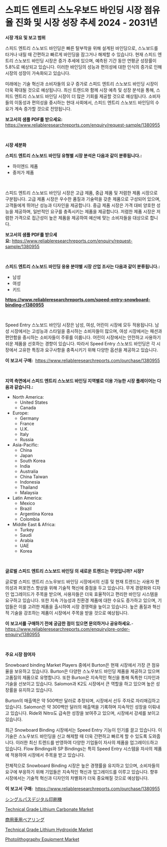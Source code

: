 <p><h1>스피드 엔트리 스노우보드 바인딩 시장 점유율 진화 및 시장 성장 추세 2024 - 2031년</h1></p><p><strong>시장 개요 및 보고 범위</strong></p>
<p><p>스피드 엔트리 스노보드 바인딩은 빠른 탈부착을 위해 설계된 바인딩으로, 스노보드를 타거나 내릴 때 간편하고 빠르게 바인딩을 잠그거나 해제할 수 있습니다. 현재 스피드 엔트리 스노보드 바인딩 시장은 증가 추세에 있으며, 예측된 기간 동안 연평균 성장률이 5.8%로 예상되고 있습니다. 이러한 바인딩의 성능과 편의성에 대한 인식의 증가로 인해 시장의 성장이 가속화되고 있습니다.</p><p>미래에는 기술 혁신과 소비자들의 요구 증가로 스피드 엔트리 스노보드 바인딩 시장이 더욱 확대될 것으로 예상됩니다. 최신 트렌드와 함께 시장 예측 및 성장 분석을 통해, 스피드 엔트리 스노보드 바인딩 시장이 더 많은 기회를 제공할 것으로 예상됩니다. 소비자들의 이동성과 편의성을 중시하는 현대 사회에서, 스피드 엔트리 스노보드 바인딩의 수요가 계속 증가할 것으로 전망됩니다.</p></p>
<p><strong>보고서의 샘플 PDF를 받으세요:</strong> <a href="https://www.reliableresearchreports.com/enquiry/request-sample/1380955">https://www.reliableresearchreports.com/enquiry/request-sample/1380955</a></p>
<p>&nbsp;</p>
<p><strong>시장 세분화</strong></p>
<p><strong>스피드 엔트리 스노보드 바인딩 유형별 시장 분석은 다음과 같이 분류됩니다.:</strong></p>
<p><ul><li>하이엔드 제품</li><li>중저가 제품</li></ul></p>
<p>&nbsp;</p>
<p><p>스피드 엔트리 스노보드 바인딩 시장은 고급 제품, 중급 제품 및 저렴한 제품 시장으로 구분됩니다. 고급 제품 시장은 우수한 품질과 기술력을 갖춘 제품으로 구성되어 있으며, 고객들에게 뛰어난 성능과 디자인을 제공합니다. 중급 제품 시장은 가격 대비 양호한 성능을 제공하며, 일반적인 요구를 충족시키는 제품을 제공합니다. 저렴한 제품 시장은 저렴한 가격으로 접근성이 높은 제품을 제공하여 예산에 맞는 소비자들을 대상으로 합니다.</p></p>
<p><strong>보고서의 샘플 PDF를 받으세요:</strong>&nbsp;<a href="https://www.reliableresearchreports.com/enquiry/request-sample/1380955">https://www.reliableresearchreports.com/enquiry/request-sample/1380955</a></p>
<p>&nbsp;</p>
<p><strong> 스피드 엔트리 스노보드 바인딩 응용 분야별 시장 산업 조사는 다음과 같이 분류됩니다.:</strong></p>
<p><ul><li>남성</li><li>여성</li><li>키드</li></ul></p>
<p><strong><a href="https://www.reliableresearchreports.com/speed-entry-snowboard-binding-r1380955">https://www.reliableresearchreports.com/speed-entry-snowboard-binding-r1380955</a></strong></p>
<p>&nbsp;</p>
<p><p>Speed Entry 스노보드 바인딩 시장은 남성, 여성, 어린이 시장에 모두 적용됩니다. 남성 시장에서는 고성능과 스타일을 중시하는 소비자들이 많으며, 여성 시장에서는 패션과 편안함을 중시하는 소비자들이 주류를 이룹니다. 어린이 시장에서는 안전하고 사용하기 쉬운 제품을 선호하는 경향이 있습니다. 따라서 Speed Entry 스노보드 바인딩은 각 시장에서 고유한 특징과 요구사항을 충족시키기 위해 다양한 옵션을 제공하고 있습니다.</p></p>
<p><strong>이 보고서 구매:</strong>&nbsp; <a href="https://www.reliableresearchreports.com/purchase/1380955">https://www.reliableresearchreports.com/purchase/1380955</a></p>
<p>&nbsp;</p>
<p><strong>지역 측면에서 스피드 엔트리 스노보드 바인딩 지역별로 이용 가능한 시장 플레이어는 다음과 같습니다.:</strong></p>
<p><ul>
    <li>
        North America:
        <ul>
            <li>United States</li>
            <li>Canada</li>
        </ul>
    </li>
    <li>
        Europe:
        <ul>
            <li>Germany</li>
            <li>France</li>
            <li>U.K.</li>
            <li>Italy</li>
            <li>Russia</li>
        </ul>
    </li>
    <li>
        Asia-Pacific:
        <ul>
            <li>China</li>
            <li>Japan</li>
            <li>South Korea</li>
            <li>India</li>
            <li>Australia</li>
            <li>China Taiwan</li>
            <li>Indonesia</li>
            <li>Thailand</li>
            <li>Malaysia</li>
        </ul>
    </li>
    <li>
        Latin America:
        <ul>
            <li>Mexico</li>
            <li>Brazil</li>
            <li>Argentina Korea</li>
            <li>Colombia</li>
        </ul>
    </li>
    <li>
        Middle East & Africa:
        <ul>
            <li>Turkey</li>
            <li>Saudi</li>
            <li>Arabia</li>
            <li>UAE</li>
            <li>Korea</li>
        </ul>
    </li>
    </ul></p>
<p>&nbsp;</p>
<p><strong>글로벌 스피드 엔트리 스노보드 바인딩 의 새로운 트렌드는 무엇입니까? 시장?</strong></p>
<p><p>글로벌 스피드 엔트리 스노우보드 바인딩 시장에서의 신흥 및 현재 트렌드는 사용자 편의성과 퍼포먼스 향상을 위해 기술적 혁신에 중점을 두고 있습니다. 무게 경량화와 디자인 업그레이드가 주목을 받으며, 사용자들은 더욱 효율적이고 편리한 바인딩 시스템을 요구하고 있습니다. 또한 지속 가능성과 친환경 제품에 대한 수요도 증가하고 있으며, 기업들은 이를 고려한 제품을 출시하여 시장 경쟁력을 높이고 있습니다. 높은 품질과 혁신적 기술을 강조하는 제품이 시장에서 주목을 받을 것으로 예상됩니다.</p></p>
<p><strong>이 보고서를 구매하기 전에 궁금한 점이 있으면 문의하거나 공유하세요.</strong>- <a href="https://www.reliableresearchreports.com/enquiry/pre-order-enquiry/1380955">https://www.reliableresearchreports.com/enquiry/pre-order-enquiry/1380955</a></p>
<p>&nbsp;</p>
<p><strong>주요 시장 참여자</strong></p>
<p><p>Snowboard binding Market Players 중에서 Burton은 현재 시장에서 가장 큰 점유율을 보유하고 있습니다. Burton은 다양한 스노우보드 바인딩 제품을 제공하고 있으며 고품질의 제품으로 유명합니다. 또한 Burton은 지속적인 혁신을 통해 독특한 디자인과 기술을 선보이고 있습니다. Salomon과 K2도 시장에서 큰 역할을 하고 있으며 높은 성장률을 유지하고 있습니다.</p><p>Burton의 매출액은 약 500백만 달러로 추정되며, 시장에서 선두 주자로 자리매김하고 있습니다. Salomon은 약 300백만 달러의 매출액을 기록하며 지속적인 성장을 이뤄내고 있습니다. Ride와 Nitro도 급속한 성장을 보여주고 있으며, 시장에서 강세를 보이고 있습니다.</p><p>최근 Snowboard Binding 시장에서는 Speed Entry 기능이 인기를 끌고 있습니다. 이 기술은 스노우보드 바인딩을 신고 해제할 때 더욱 간편하고 빠르게 할 수 있도록 도와줍니다. 이러한 최신 트렌드를 반영하여 다양한 기업들이 자사의 제품을 업그레이드하고 있습니다. Flow Bindings와 SP Bindings는 특히 Speed Entry 시스템을 자사의 제품에 적용하여 시장에서 주목을 받고 있습니다.</p><p>전체적으로 Snowboard Binding 시장은 높은 경쟁률을 유지하고 있으며, 소비자들의 요구에 부응하기 위해 기업들은 지속적인 혁신과 업그레이드를 이루고 있습니다. 향후 시장에서는 기술적 혁신과 디자인의 차별화가 더욱 중요해질 것으로 예상됩니다.</p></p>
<p><strong>이 보고서 구매:</strong>&nbsp;&nbsp;<a href="https://www.reliableresearchreports.com/purchase/1380955">https://www.reliableresearchreports.com/purchase/1380955</a></p>
<p><p><a href="https://github.com/JanickJohns/Market-Research-Report-List-1/blob/main/660209390713.md">シングルパスデジタル印刷機</a></p><p><a href="https://github.com/mancsybtousav/Market-Research-Report-List-2/blob/main/technical-grade-lithium-carbonate-market.md">Technical Grade Lithium Carbonate Market</a></p><p><a href="https://github.com/nxboeu02965442/Market-Research-Report-List-2/blob/main/688931691128.md">商用車用ベアリング</a></p><p><a href="https://github.com/maudAbbott7/Market-Research-Report-List-1/blob/main/technical-grade-lithium-hydroxide-market.md">Technical Grade Lithium Hydroxide Market</a></p><p><a href="https://issuu.com/reportprime-2/docs/photolithography-equipment-market-size-2030.pptx">Photolithography Equipment Market</a></p></p>